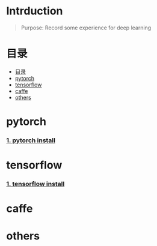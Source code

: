 # Intrduction 
> Purpose: Record some experience for deep learning

# 目录
<!-- TOC depthFrom:1 depthTo:6 withLinks:1 updateOnSave:1 orderedList:0 -->

- [目录](#目录)
- [pytorch](#pytorch)
- [tensorflow](#tensorflow)
- [caffe](#caffe)
- [others](#others)

<!-- /TOC -->

# pytorch
### [1. pytorch install](pytorch/install.md)

# tensorflow
### [1. tensorflow install](tensorflow/install.md)

# caffe

# others
